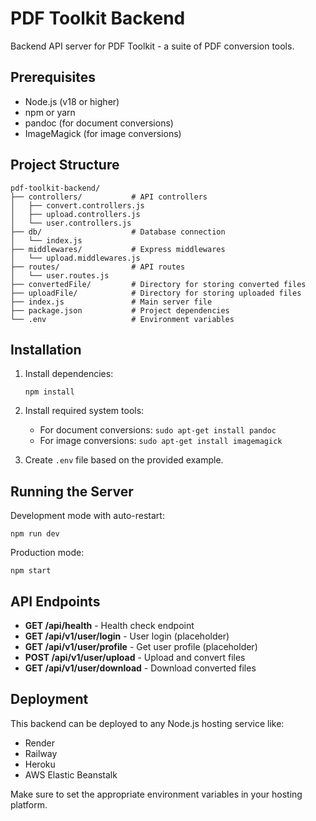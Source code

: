 # PDF Toolkit Backend

Backend API server for PDF Toolkit - a suite of PDF conversion tools.

## Prerequisites

- Node.js (v18 or higher)
- npm or yarn
- pandoc (for document conversions)
- ImageMagick (for image conversions)

## Project Structure

```
pdf-toolkit-backend/
├── controllers/           # API controllers
│   ├── convert.controllers.js
│   ├── upload.controllers.js
│   └── user.controllers.js
├── db/                    # Database connection
│   └── index.js
├── middlewares/           # Express middlewares
│   └── upload.middlewares.js
├── routes/                # API routes
│   └── user.routes.js
├── convertedFile/         # Directory for storing converted files
├── uploadFile/            # Directory for storing uploaded files
├── index.js               # Main server file
├── package.json           # Project dependencies
└── .env                   # Environment variables
```

## Installation

1. Install dependencies:
   ```
   npm install
   ```

2. Install required system tools:
   - For document conversions: `sudo apt-get install pandoc`
   - For image conversions: `sudo apt-get install imagemagick`

3. Create `.env` file based on the provided example.

## Running the Server

Development mode with auto-restart:
```
npm run dev
```

Production mode:
```
npm start
```

## API Endpoints

- **GET /api/health** - Health check endpoint
- **GET /api/v1/user/login** - User login (placeholder)
- **GET /api/v1/user/profile** - Get user profile (placeholder)
- **POST /api/v1/user/upload** - Upload and convert files
- **GET /api/v1/user/download** - Download converted files

## Deployment

This backend can be deployed to any Node.js hosting service like:
- Render
- Railway
- Heroku
- AWS Elastic Beanstalk

Make sure to set the appropriate environment variables in your hosting platform.